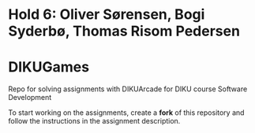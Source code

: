# Hold 6: Oliver Sørensen, Bogi Syderbø, Thomas Risom Pedersen
# DIKUGames
Repo for solving assignments with DIKUArcade for DIKU course Software Development

To start working on the assignments, create a **fork** of this repository
and follow the instructions in the assignment description.
